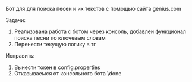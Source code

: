 Бот для для поиска песен и их текстов с помощью сайта genius.com

Задачи:
1. Реализована работа с ботом через консоль, добавлен функционал поиска песни по ключевым словам
2. Перенести текущую логику в тг

Исправить:
1. Вынести токен в config.properties 
2. Отказываемся от консольного бота \\done